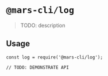 # `@mars-cli/log`

> TODO: description

## Usage

```
const log = require('@mars-cli/log');

// TODO: DEMONSTRATE API
```
